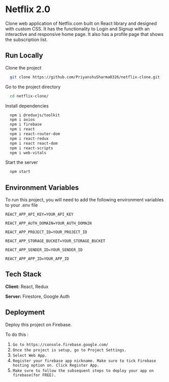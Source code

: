 
# Netflix 2.0

Clone web application of Netflix.com built on React library and designed with custom CSS. It has the functionality to Login and Signup with an interactive and responsive home page. It also has a profile page that shows the subscription list.


## Run Locally

Clone the project

```bash
  git clone https://github.com/PriyanshuSharma0326/netflix-clone.git
```

Go to the project directory

```bash
  cd netflix-clone/
```

Install dependencies

```bash
  npm i @reduxjs/toolkit
  npm i axios
  npm i firebase
  npm i react
  npm i react-router-dom
  npm i react-redux
  npm i react react-dom
  npm i react-scripts
  npm i web-vitals
```

Start the server

```bash
  npm start
```
## Environment Variables

To run this project, you will need to add the following environment variables to your .env file

`REACT_APP_API_KEY=YOUR_API_KEY`

`REACT_APP_AUTH_DOMAIN=YOUR_AUTH_DOMAIN`

`REACT_APP_PROJECT_ID=YOUR_PROJECT_ID`

`REACT_APP_STORAGE_BUCKET=YOUR_STORAGE_BUCKET`

`REACT_APP_SENDER_ID=YOUR_SENDER_ID`

`REACT_APP_APP_ID=YOUR_APP_ID`


## Tech Stack

**Client:** React, Redux

**Server:** Firestore, Google Auth


## Deployment

Deploy this project on Firebase.

To do this :

1. `Go to https://console.firebase.google.com/`
2. `Once the project is setup, go to Project Settings.`
3. `Select Web App.`
4. `Register your firebase app nickname. Make sure to tick Firebase hosting option on. Click Register App.`
5. `Make sure to follow the subsequent steps to deploy your app on firebase(for FREE).`
